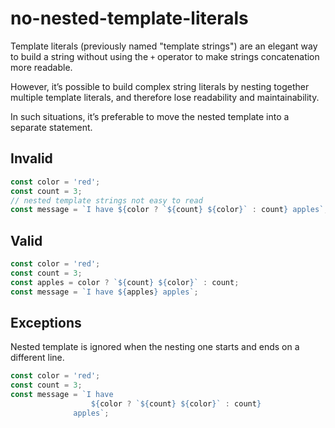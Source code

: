 # no-nested-template-literals

Template literals (previously named "template strings") are an elegant way to build a string without using the `+` operator to make strings concatenation more readable.

However, it’s possible to build complex string literals by nesting together multiple template literals, and therefore lose readability and maintainability.

In such situations, it’s preferable to move the nested template into a separate statement.

## Invalid

<!-- eslint-skip -->
```js invalid
const color = 'red';
const count = 3;
// nested template strings not easy to read
const message = `I have ${color ? `${count} ${color}` : count} apples`;
```

## Valid

```js valid
const color = 'red';
const count = 3;
const apples = color ? `${count} ${color}` : count;
const message = `I have ${apples} apples`;
```

## Exceptions

Nested template is ignored when the nesting one starts and ends on a different line.

```js valid
const color = 'red';
const count = 3;
const message = `I have 
                  ${color ? `${count} ${color}` : count} 
              apples`;
```
